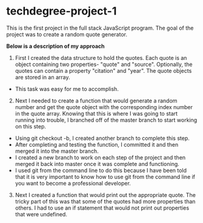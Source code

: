 # techdegree-project-1
This is the first project in the full stack JavaScript program.  The goal of the project was to create a random quote generator.

**Below is a description of my approach**
1. First I created the data structure to hold the quotes.  Each quote is an object containing two properties- "quote" and "source".  Optionally, the quotes can contain a property "citation" and "year".  The quote objects are stored in an array.
- This task was easy for me to accomplish.

2. Next I needed to create a function that would generate a random number and get the quote object with the corresponding index number in the quote array.  Knowing that this is where I was going to start running into trouble, I branched off of the master branch to start working on this step.
- Using git checkout -b, I created another branch to complete this step.
- After completing and testing the function, I committed it and then merged it into the master branch.
- I created a new branch to work on each step of the project and then merged it back into master once it was complete and functioning.
- I used git from the command line to do this because I have been told that it is very important to know how to use git from the command line if you want to become a professional developer.

3. Next I created a function that would print out the appropriate quote.  The tricky part of this was that some of the quotes had more properties than others.  I had to use an if statement that would not print out properties that were undefined.
